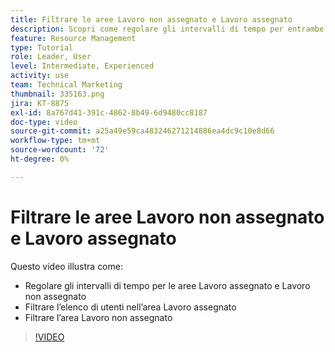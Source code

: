 ```yaml
---
title: Filtrare le aree Lavoro non assegnato e Lavoro assegnato
description: Scopri come regolare gli intervalli di tempo per entrambe le aree, filtrare l’elenco di utenti nell’area di lavoro assegnata e filtrare l’area di lavoro non assegnata.
feature: Resource Management
type: Tutorial
role: Leader, User
level: Intermediate, Experienced
activity: use
team: Technical Marketing
thumbnail: 335163.png
jira: KT-8875
exl-id: 8a767d41-391c-4862-8b49-6d9480cc8187
doc-type: video
source-git-commit: a25a49e59ca483246271214886ea4dc9c10e8d66
workflow-type: tm+mt
source-wordcount: '72'
ht-degree: 0%

---
```


# Filtrare le aree Lavoro non assegnato e Lavoro assegnato

Questo video illustra come:

* Regolare gli intervalli di tempo per le aree Lavoro assegnato e Lavoro non assegnato
* Filtrare l’elenco di utenti nell’area Lavoro assegnato
* Filtrare l’area Lavoro non assegnato

>[!VIDEO](https://video.tv.adobe.com/v/335163/?quality=12&learn=on)
